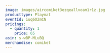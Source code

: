 ```yaml
---
image: images/aircomiket3ezqeallvoam1r1z.jpg
producttype: Playmat
eventId: iuq6O2mCN
pricings:
  - quantity: 1
    price: 65
asin: s-wBP-MLuBQ
merchandise: comiket
---
```

